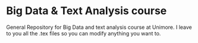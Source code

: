 # Big Data & Text Analysis course
General Repository for Big Data and text analysis course at Unimore. I leave to you all the .tex files so you can modify anything you want to. 
